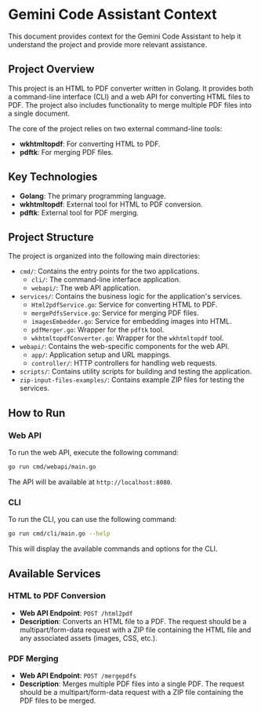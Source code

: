 # Gemini Code Assistant Context

This document provides context for the Gemini Code Assistant to help it understand the project and provide more relevant assistance.

## Project Overview

This project is an HTML to PDF converter written in Golang. It provides both a command-line interface (CLI) and a web API for converting HTML files to PDF. The project also includes functionality to merge multiple PDF files into a single document.

The core of the project relies on two external command-line tools:
*   **wkhtmltopdf**: For converting HTML to PDF.
*   **pdftk**: For merging PDF files.

## Key Technologies

*   **Golang**: The primary programming language.
*   **wkhtmltopdf**: External tool for HTML to PDF conversion.
*   **pdftk**: External tool for PDF merging.

## Project Structure

The project is organized into the following main directories:

*   `cmd/`: Contains the entry points for the two applications.
    *   `cli/`: The command-line interface application.
    *   `webapi/`: The web API application.
*   `services/`: Contains the business logic for the application's services.
    *   `Html2pdfService.go`: Service for converting HTML to PDF.
    *   `mergePdfsService.go`: Service for merging PDF files.
    *   `imagesEmbedder.go`: Service for embedding images into HTML.
    *   `pdfMerger.go`: Wrapper for the `pdftk` tool.
    *   `wkhtmltopdfConverter.go`: Wrapper for the `wkhtmltopdf` tool.
*   `webapi/`: Contains the web-specific components for the web API.
    *   `app/`: Application setup and URL mappings.
    *   `controller/`: HTTP controllers for handling web requests.
*   `scripts/`: Contains utility scripts for building and testing the application.
*   `zip-input-files-examples/`: Contains example ZIP files for testing the services.

## How to Run

### Web API

To run the web API, execute the following command:

```bash
go run cmd/webapi/main.go
```

The API will be available at `http://localhost:8080`.

### CLI

To run the CLI, you can use the following command:

```bash
go run cmd/cli/main.go --help
```

This will display the available commands and options for the CLI.

## Available Services

### HTML to PDF Conversion

*   **Web API Endpoint**: `POST /html2pdf`
*   **Description**: Converts an HTML file to a PDF. The request should be a multipart/form-data request with a ZIP file containing the HTML file and any associated assets (images, CSS, etc.).

### PDF Merging

*   **Web API Endpoint**: `POST /mergepdfs`
*   **Description**: Merges multiple PDF files into a single PDF. The request should be a multipart/form-data request with a ZIP file containing the PDF files to be merged.